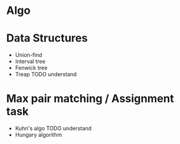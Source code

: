 Algo
====

Data Structures
==
* Union-find
* Interval tree
* Fenwick tree
* Treap TODO understand

Max pair matching / Assignment task
==
* Kuhn's algo TODO understand
* Hungary algorithm